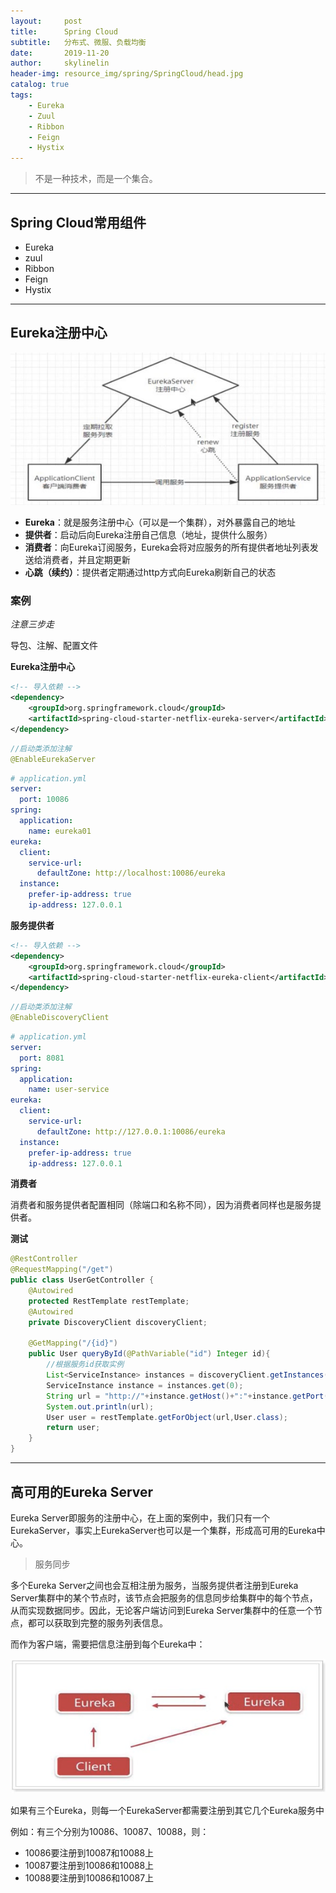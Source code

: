 ```yaml
---
layout:     post
title:      Spring Cloud
subtitle:   分布式、微服、负载均衡
date:       2019-11-20
author:     skylinelin
header-img: resource_img/spring/SpringCloud/head.jpg
catalog: true
tags:
    - Eureka
    - Zuul
    - Ribbon
    - Feign
    - Hystix
---
```


> 不是一种技术，而是一个集合。

---

## Spring Cloud常用组件

- Eureka
- zuul
- Ribbon
- Feign
- Hystix

---

## Eureka注册中心

![](/resource_img/spring/SpringCloud/Eurekayl.png)



- **Eureka**：就是服务注册中心（可以是一个集群），对外暴露自己的地址
- **提供者**：启动后向Eureka注册自己信息（地址，提供什么服务）
- **消费者**：向Eureka订阅服务，Eureka会将对应服务的所有提供者地址列表发送给消费者，并且定期更新
- **心跳（续约）**：提供者定期通过http方式向Eureka刷新自己的状态



### 案例

*注意三步走*

导包、注解、配置文件



**Eureka注册中心**

```xml
<!-- 导入依赖 -->
<dependency>
    <groupId>org.springframework.cloud</groupId>
    <artifactId>spring-cloud-starter-netflix-eureka-server</artifactId>
</dependency>
```

```java
//启动类添加注解
@EnableEurekaServer
```

```yaml
# application.yml
server:
  port: 10086
spring:
  application:
    name: eureka01
eureka:
  client:
    service-url:
      defaultZone: http://localhost:10086/eureka
  instance:
    prefer-ip-address: true
    ip-address: 127.0.0.1
```



**服务提供者**

```xml
<!-- 导入依赖 -->
<dependency>
    <groupId>org.springframework.cloud</groupId>
    <artifactId>spring-cloud-starter-netflix-eureka-client</artifactId>
</dependency>
```

```java
//启动类添加注解
@EnableDiscoveryClient
```

```yaml
# application.yml
server:
  port: 8081
spring:
  application:
    name: user-service
eureka:
  client:
    service-url:
      defaultZone: http://127.0.0.1:10086/eureka
  instance:
    prefer-ip-address: true
    ip-address: 127.0.0.1
```



**消费者**

消费者和服务提供者配置相同（除端口和名称不同），因为消费者同样也是服务提供者。



**测试**

```java
@RestController
@RequestMapping("/get")
public class UserGetController {
    @Autowired
    protected RestTemplate restTemplate;
    @Autowired
    private DiscoveryClient discoveryClient;

    @GetMapping("/{id}")
    public User queryById(@PathVariable("id") Integer id){
        //根据服务id获取实例
        List<ServiceInstance> instances = discoveryClient.getInstances("user-service");
        ServiceInstance instance = instances.get(0);
        String url = "http://"+instance.getHost()+":"+instance.getPort()+"/user/"+id;
        System.out.println(url);
        User user = restTemplate.getForObject(url,User.class);
        return user;
    }
}
```

---



## 高可用的Eureka Server

Eureka Server即服务的注册中心，在上面的案例中，我们只有一个EurekaServer，事实上EurekaServer也可以是一个集群，形成高可用的Eureka中心。

> 服务同步

多个Eureka Server之间也会互相注册为服务，当服务提供者注册到Eureka Server集群中的某个节点时，该节点会把服务的信息同步给集群中的每个节点，从而实现数据同步。因此，无论客户端访问到Eureka Server集群中的任意一个节点，都可以获取到完整的服务列表信息。

而作为客户端，需要把信息注册到每个Eureka中：

![](/resource_img/spring/SpringCloud/Eurekaha.png)



如果有三个Eureka，则每一个EurekaServer都需要注册到其它几个Eureka服务中

例如：有三个分别为10086、10087、10088，则：

- 10086要注册到10087和10088上
- 10087要注册到10086和10088上
- 10088要注册到10086和10087上